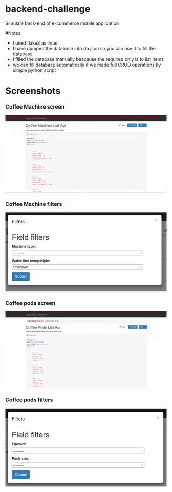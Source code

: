 # backend-challenge
Simulate back-end of  e-commerce mobile application

#Notes
- I used flake8 as linter
- I have dumped the database into db.json so you can use it to fill the database
- I filled the database manually beacause the required only is to list items
- we can fill database automatically if we made full CRUD operations
by simple python script

# Screenshots

### Coffee Machine screen
![alt text](imgs/machines_screen.PNG "Logo Title Text 1")

### Coffee Machine filters
![alt text](imgs/machines_filters.PNG "Logo Title Text 1")

### Coffee pods screen
![alt text](imgs/pods_screen.PNG "Logo Title Text 1")

### Coffee pods filters
![alt text](imgs/pods_filter.PNG "Logo Title Text 1")
